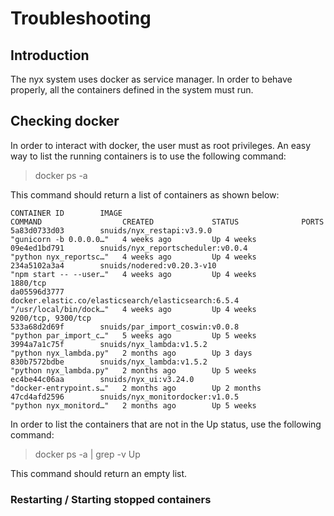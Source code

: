 # Troubleshooting
## Introduction

The nyx system uses docker as service manager. In order to behave properly, all the containers defined in the system must run.

## Checking docker

In order to interact with docker, the user must as root privileges.
An easy way to list the running containers is to use the following command:

> docker ps -a

This command should return a list of containers as shown below:

```
CONTAINER ID        IMAGE                                                 COMMAND                  CREATED             STATUS              PORTS                                                        
5a83d0733d03        snuids/nyx_restapi:v3.9.0                             "gunicorn -b 0.0.0.0…"   4 weeks ago         Up 4 weeks                                                                     
09e4ed1bd791        snuids/nyx_reportscheduler:v0.0.4                     "python nyx_reportsc…"   4 weeks ago         Up 4 weeks                                                                     
234a5102a3a4        snuids/nodered:v0.20.3-v10                            "npm start -- --user…"   4 weeks ago         Up 4 weeks          1880/tcp                                                   
da05596d3777        docker.elastic.co/elasticsearch/elasticsearch:6.5.4   "/usr/local/bin/dock…"   4 weeks ago         Up 4 weeks          9200/tcp, 9300/tcp                                         
533a68d2d69f        snuids/par_import_coswin:v0.0.8                       "python par_import_c…"   5 weeks ago         Up 5 weeks                                                                     
3994a7a1c75f        snuids/nyx_lambda:v1.5.2                              "python nyx_lambda.py"   2 months ago        Up 3 days                                                                        
830b7572bdbe        snuids/nyx_lambda:v1.5.2                              "python nyx_lambda.py"   2 months ago        Up 5 weeks                                                                       
ec4be44c06aa        snuids/nyx_ui:v3.24.0                                 "docker-entrypoint.s…"   2 months ago        Up 2 months                                                                    
47cd4afd2596        snuids/nyx_monitordocker:v1.0.5                       "python nyx_monitord…"   2 months ago        Up 5 weeks                                                                     
```

In order to list the containers that are not in the Up status, use the following command:

> docker ps -a | grep -v Up

This command should return an empty list.

### Restarting / Starting stopped containers




